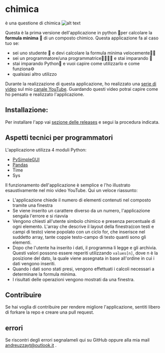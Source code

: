 # chimica
è una questione di chimica
![alt text](https://i.ytimg.com/vi/qJylPiqVYI8/maxresdefault.jpg)

Questa è la prima versione dell'applicazione in python 🐍per calcolare la **formula minima** 🧪 di un composto chimico. Questa applicazione fa al caso tuo se:
- sei uno studente 📖 e devi calcolare la formula minima velocemente🏃‍♂️
- sei un programmatore/una programmatrice🧑‍💻👩‍💻 e stai imparando 📖
- stai imparando Python🐍 e vuoi capire come utilizzarlo e come funziona⚙️
- qualsiasi altro utilizzo


Durante la realizzazione di questa applicazione, ho realizzato una [serie di video](https://www.youtube.com/watch?v=qJylPiqVYI8&t=6s) sul mio [canale YouTube](https://www.youtube.com/@matteoandreuzza). Guardando questi video potrai capire come ho pensato e realizzato l'applicazione.

## Installazione:
Per installare l'app vai [sezione delle releases](https://github.com/matteo-andreuzza/chimica/releases/tag/0.1.1-beta) e segui la procedura indicata.

## Aspetti tecnici per programmatori
L'applicazione utilizza 4 moduli Python:
- [PySimpleGUI ](https://pypi.org/project/PySimpleGUI/)
- [Pandas](https://pypi.org/project/pandas/)
- Time
- Sys


Il funzionamento dell'applicazione è semplice e l'ho illustrato esaustivamente nel mio video YouTube. Qui un veloce riassunto:


- L'applicazione chiede il numero di elementi contenuti nel composto tramite una finestra
- Se viene inserito un carattere diverso da un numero, l'applicazione sengala l'errore e si riavvia
- Vengono chiesti all'utente simbolo chimico e presenza percentuale di ogni elemento. L'array che descrive il layout della finestra(con testi e campi di testo) viene popolato con un ciclo for, che inserisce nel suddetto array, tante coppie testo-campo di testo quanti sono gli elementi. 
- Dopo che l'utente ha inserito i dati, il programma li legge e gli archivia. Questi valori possono essere reperiti utilizzando `values[n]`, dove n è la posizione del dato, la quale viene assegnata in base all'ordine in cui i dati vengono inseriti.
- Quando i dati sono stati presi, vengono effettuati i calcoli necessari a determinare la formula minima. 
- I risultati delle operazioni vengono mostrati da una finestra.

## Contribuire
Se hai voglia di contribuire per rendere migliore l'applicazione, sentiti libero di forkare la repo e creare una pull request.

## errori
Se riscontri degli errori segnalameli qui su GitHub oppure alla mia mail andreuzzayt@outlook.it .
